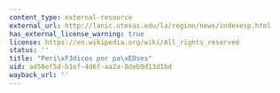 ```yaml
---
content_type: external-resource
external_url: http://lanic.utexas.edu/la/region/news/indexesp.html
has_external_license_warning: true
license: https://en.wikipedia.org/wiki/All_rights_reserved
status: ''
title: "Peri\xF3dicos por pa\xEDses"
uid: ad58ef5d-b1ef-4d6f-aa2a-8deb9d13d1bd
wayback_url: ''
---
```


